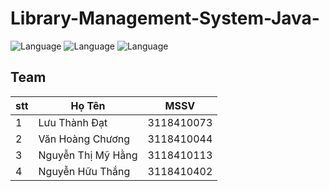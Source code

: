 # Library-Management-System-Java-
![Language](https://img.shields.io/badge/Language-Java-orange.svg)
![Language](https://img.shields.io/badge/Team-SGU-00ffff.svg)
![Language](https://img.shields.io/badge/Project-Java%20%2F%20HK2-1affa3.svg)

## Team
| stt | Họ Tên  | MSSV |
|---| ----- | -------- |
| 1 | Lưu Thành Đạt | 3118410073 |
| 2 | Văn Hoàng Chương | 3118410044 |
| 3 | Nguyễn Thị Mỹ Hằng | 3118410113 |
| 4 | Nguyễn Hữu Thắng | 3118410402 |
